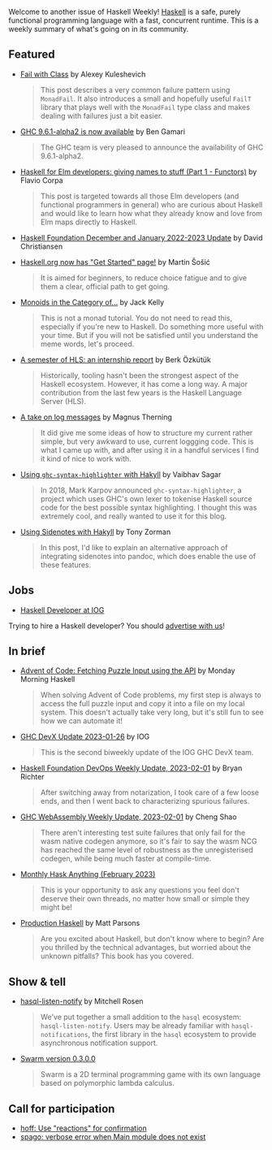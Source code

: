 Welcome to another issue of Haskell Weekly!
[Haskell](https://www.haskell.org) is a safe, purely functional programming language with a fast, concurrent runtime.
This is a weekly summary of what's going on in its community.

## Featured

- [Fail with Class](https://alexey.kuleshevi.ch/blog/2023/01/16/fail-with-class/) by Alexey Kuleshevich
  > This post describes a very common failure pattern using `MonadFail`. It also introduces a small and hopefully useful `FailT` library that plays well with the `MonadFail` type class and makes dealing with failures just a bit easier.

- [GHC 9.6.1-alpha2 is now available](https://discourse.haskell.org/t/ghc-9-6-1-alpha2-is-now-available/5696?u=taylorfausak) by Ben Gamari
  > The GHC team is very pleased to announce the availability of GHC 9.6.1-alpha2.

- [Haskell for Elm developers: giving names to stuff (Part 1 - Functors)](https://dev.to/flaviocorpa/haskell-for-elm-developers-giving-names-to-stuff-part-1-functors-36n3) by Flavio Corpa
  > This post is targeted towards all those Elm developers (and functional programmers in general) who are curious about Haskell and would like to learn how what they already know and love from Elm maps directly to Haskell.

- [Haskell Foundation December and January 2022-2023 Update](https://discourse.haskell.org/t/haskell-foundation-december-and-january-2022-2023-update/5715?u=taylorfausak) by David Christiansen

- [Haskell.org now has "Get Started" page!](https://np.reddit.com/r/haskell/comments/10qvdce/haskellorg_now_has_get_started_page/) by Martin Šošić
  > It is aimed for beginners, to reduce choice fatigue and to give them a clear, official path to get going.

- [Monoids in the Category of...](http://jackkelly.name/blog/archives/2023/01/28/monoids_in_the_category_of___/index.html) by Jack Kelly
  > This is not a monad tutorial. You do not need to read this, especially if you're new to Haskell. Do something more useful with your time. But if you will not be satisfied until you understand the meme words, let's proceed.

- [A semester of HLS: an internship report](https://www.tweag.io/blog/2023-01-31-hls-internship-report/) by Berk Özkütük
  > Historically, tooling hasn't been the strongest aspect of the Haskell ecosystem. However, it has come a long way. A major contribution from the last few years is the Haskell Language Server (HLS).

- [A take on log messages](https://magnus.therning.org/2023-01-29-a-take-on-log-messages.html) by Magnus Therning
  > It did give me some ideas of how to structure my current rather simple, but very awkward to use, current loggging code. This is what I came up with, and after using it in a handful services I find it kind of nice to work with.

- [Using `ghc-syntax-highlighter` with Hakyll](https://vaibhavsagar.com/blog/2023/01/29/ghc-syntax-hakyll/) by Vaibhav Sagar
  > In 2018, Mark Karpov announced `ghc-syntax-highlighter`, a project which uses GHC's own lexer to tokenise Haskell source code for the best possible syntax highlighting. I thought this was extremely cool, and really wanted to use it for this blog.

- [Using Sidenotes with Hakyll](https://tony-zorman.com/posts/2023-01-27-block-sidenotes.html) by Tony Zorman
  > In this post, I'd like to explain an alternative approach of integrating sidenotes into pandoc, which does enable the use of these features.

## Jobs

- [Haskell Developer at IOG](https://discourse.haskell.org/t/job-opportunity-software-engineer-haskell-network-performance/5720?u=taylorfausak)

Trying to hire a Haskell developer?
You should [advertise with us](https://haskellweekly.news/advertising.html)!

## In brief

- [Advent of Code: Fetching Puzzle Input using the API](https://mmhaskell.com/blog/2023/1/30/advent-of-code-fetching-puzzle-input-using-the-api) by Monday Morning Haskell
  > When solving Advent of Code problems, my first step is always to access the full puzzle input and copy it into a file on my local system. This doesn't actually take very long, but it's still fun to see how we can automate it!

- [GHC DevX Update 2023-01-26](https://engineering.iog.io/2023-01-26-ghc-update/) by IOG
  > This is the second biweekly update of the IOG GHC DevX team.

- [Haskell Foundation DevOps Weekly Update, 2023-02-01](https://discourse.haskell.org/t/haskell-foundation-devops-weekly-update-2023-02-01/5713?u=taylorfausak) by Bryan Richter
  > After switching away from notarization, I took care of a few loose ends, and then I went back to characterizing spurious failures.

- [GHC WebAssembly Weekly Update, 2023-02-01](https://discourse.haskell.org/t/ghc-webassembly-weekly-update-2023-02-01/5708?u=taylorfausak) by Cheng Shao
  > There aren't interesting test suite failures that only fail for the wasm native codegen anymore, so it's fair to say the wasm NCG has reached the same level of robustness as the unregisterised codegen, while being much faster at compile-time.

- [Monthly Hask Anything (February 2023)](https://np.reddit.com/r/haskell/comments/10ql43j/monthly_hask_anything_february_2023/)
  > This is your opportunity to ask any questions you feel don't deserve their own threads, no matter how small or simple they might be!

- [Production Haskell](https://leanpub.com/production-haskell) by Matt Parsons
  > Are you excited about Haskell, but don't know where to begin? Are you thrilled by the technical advantages, but worried about the unknown pitfalls? This book has you covered.

## Show & tell

- [hasql-listen-notify](https://discourse.haskell.org/t/ann-hasql-listen-notify-listen-notify-support-for-hasql/5697?u=taylorfausak) by Mitchell Rosen
  > We've put together a small addition to the `hasql` ecosystem: `hasql-listen-notify`. Users may be already familiar with `hasql-notifications`, the first library in the `hasql` ecosystem to provide asynchronous notification support.

- [Swarm version 0.3.0.0](https://np.reddit.com/r/haskell/comments/10pwwm2/ann_swarm_0300_with_lsp_onhover_and_more/)
  > Swarm is a 2D terminal programming game with its own language based on polymorphic lambda calculus.

## Call for participation

- [hoff: Use "reactions" for confirmation](https://github.com/channable/hoff/issues/198)
- [spago: verbose error when Main module does not exist](https://github.com/purescript/spago/issues/940)

